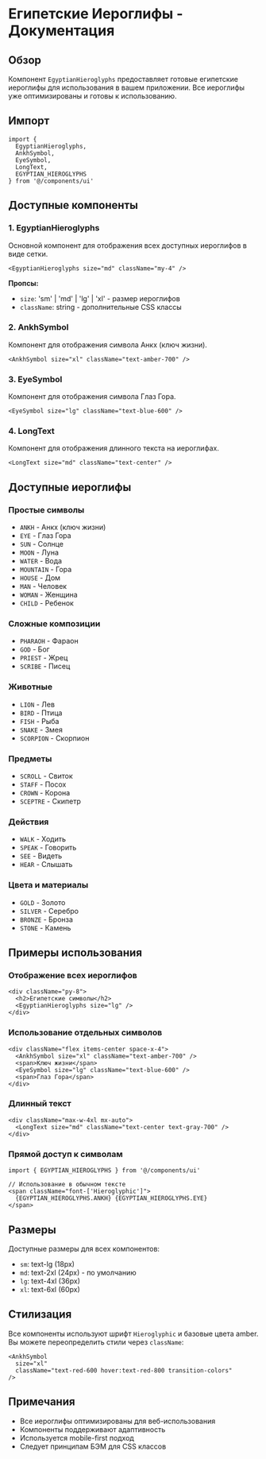 # Египетские Иероглифы - Документация

## Обзор

Компонент `EgyptianHieroglyphs` предоставляет готовые египетские иероглифы для использования в вашем приложении. Все иероглифы уже оптимизированы и готовы к использованию.

## Импорт

```tsx
import { 
  EgyptianHieroglyphs, 
  AnkhSymbol, 
  EyeSymbol, 
  LongText,
  EGYPTIAN_HIEROGLYPHS 
} from '@/components/ui'
```

## Доступные компоненты

### 1. EgyptianHieroglyphs

Основной компонент для отображения всех доступных иероглифов в виде сетки.

```tsx
<EgyptianHieroglyphs size="md" className="my-4" />
```

**Пропсы:**
- `size`: 'sm' | 'md' | 'lg' | 'xl' - размер иероглифов
- `className`: string - дополнительные CSS классы

### 2. AnkhSymbol

Компонент для отображения символа Анкх (ключ жизни).

```tsx
<AnkhSymbol size="xl" className="text-amber-700" />
```

### 3. EyeSymbol

Компонент для отображения символа Глаз Гора.

```tsx
<EyeSymbol size="lg" className="text-blue-600" />
```

### 4. LongText

Компонент для отображения длинного текста на иероглифах.

```tsx
<LongText size="md" className="text-center" />
```

## Доступные иероглифы

### Простые символы
- `ANKH` - Анкх (ключ жизни)
- `EYE` - Глаз Гора
- `SUN` - Солнце
- `MOON` - Луна
- `WATER` - Вода
- `MOUNTAIN` - Гора
- `HOUSE` - Дом
- `MAN` - Человек
- `WOMAN` - Женщина
- `CHILD` - Ребенок

### Сложные композиции
- `PHARAOH` - Фараон
- `GOD` - Бог
- `PRIEST` - Жрец
- `SCRIBE` - Писец

### Животные
- `LION` - Лев
- `BIRD` - Птица
- `FISH` - Рыба
- `SNAKE` - Змея
- `SCORPION` - Скорпион

### Предметы
- `SCROLL` - Свиток
- `STAFF` - Посох
- `CROWN` - Корона
- `SCEPTRE` - Скипетр

### Действия
- `WALK` - Ходить
- `SPEAK` - Говорить
- `SEE` - Видеть
- `HEAR` - Слышать

### Цвета и материалы
- `GOLD` - Золото
- `SILVER` - Серебро
- `BRONZE` - Бронза
- `STONE` - Камень

## Примеры использования

### Отображение всех иероглифов
```tsx
<div className="py-8">
  <h2>Египетские символы</h2>
  <EgyptianHieroglyphs size="lg" />
</div>
```

### Использование отдельных символов
```tsx
<div className="flex items-center space-x-4">
  <AnkhSymbol size="xl" className="text-amber-700" />
  <span>Ключ жизни</span>
  <EyeSymbol size="lg" className="text-blue-600" />
  <span>Глаз Гора</span>
</div>
```

### Длинный текст
```tsx
<div className="max-w-4xl mx-auto">
  <LongText size="md" className="text-center text-gray-700" />
</div>
```

### Прямой доступ к символам
```tsx
import { EGYPTIAN_HIEROGLYPHS } from '@/components/ui'

// Использование в обычном тексте
<span className="font-['Hieroglyphic']">
  {EGYPTIAN_HIEROGLYPHS.ANKH} {EGYPTIAN_HIEROGLYPHS.EYE}
</span>
```

## Размеры

Доступные размеры для всех компонентов:
- `sm`: text-lg (18px)
- `md`: text-2xl (24px) - по умолчанию
- `lg`: text-4xl (36px)
- `xl`: text-6xl (60px)

## Стилизация

Все компоненты используют шрифт `Hieroglyphic` и базовые цвета amber. Вы можете переопределить стили через `className`:

```tsx
<AnkhSymbol 
  size="xl" 
  className="text-red-600 hover:text-red-800 transition-colors" 
/>
```

## Примечания

- Все иероглифы оптимизированы для веб-использования
- Компоненты поддерживают адаптивность
- Используется mobile-first подход
- Следует принципам БЭМ для CSS классов
